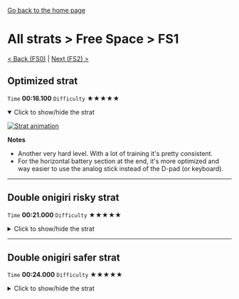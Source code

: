 [Go back to the home page](https://github.com/Doublevil/scbspeedrun)

# All strats > Free Space > FS1

[< Back (FS0)](https://github.com/Doublevil/scbspeedrun/blob/main/levels/all_lvl/FS/FS0.md) | [Next (FS2) >](https://github.com/Doublevil/scbspeedrun/blob/main/levels/all_lvl/FS/FS2.md)

## Optimized strat

`Time` **00:16.100** `Difficulty` ★★★★★
<details open>
  <summary>Click to show/hide the strat</summary>

  [![Strat animation](https://github.com/Doublevil/scbspeedrun/blob/main/media/levels/FS/FS1_OptimizedStrat.webp)](https://github.com/Doublevil/scbspeedrun/blob/main/media/levels/FS/FS1_OptimizedStrat.mp4?raw=true)

  **Notes**
  - Another very hard level. With a lot of training it's pretty consistent.
  - For the horizontal battery section at the end, it's more optimized and way easier to use the analog stick instead of the D-pad (or keyboard).
</details>

---
## Double onigiri risky strat

`Time` **00:21.000** `Difficulty` ★★★★★
<details>
  <summary>Click to show/hide the strat</summary>

  [![Strat animation](https://github.com/Doublevil/scbspeedrun/blob/main/media/levels/FS/FS1_DoubleOnigiriRisky.webp)](https://github.com/Doublevil/scbspeedrun/blob/main/media/levels/FS/FS1_DoubleOnigiriRisky.mp4?raw=true)

  **Notes**
  - Consider the safer strat. It's hard enough already.
  - The differences with the safer strat here are the following:
  - In the voltage pool part, we immediately progress further into the level after picking up the onigiri, with very fast voltage flicks.
  - In the second onigiri section, we don't stop to wait for the batteries to regenerate, meaning we have to resort to a very dangerous canceled double-jump.
</details>

---
## Double onigiri safer strat

`Time` **00:24.000** `Difficulty` ★★★★★
<details>
  <summary>Click to show/hide the strat</summary>

  [![Strat animation](https://github.com/Doublevil/scbspeedrun/blob/main/media/levels/FS/FS1_DoubleOnigiriSafer.webp)](https://github.com/Doublevil/scbspeedrun/blob/main/media/levels/FS/FS1_DoubleOnigiriSafer.mp4?raw=true)

  **Notes**
  - More reasonable than the risky strat.
  - For the first onigiri, you need to start your voltage while grazing the glitch wall on the right so that you pick up the onigiri without changing direction. Then flick back up. It's very hard to continue to the right just after picking up the onigiri there so we do it in two times in this strat.
  - For the horizontal battery section, a hint for the 100% route was to use the analog stick instead of the D-pad or keyboard, but it's not recommended for this strat because of the onigiri section, which has sharp turns, making it hard to adjust with the stick.
  - Take it slowly in the onigiri section so that the batteries can regenerate.
</details>
